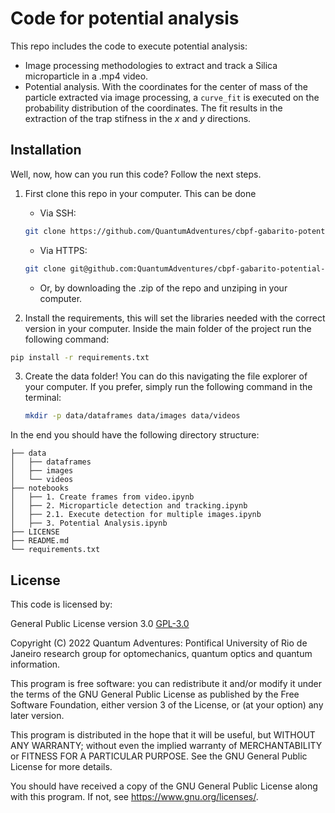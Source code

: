 # Code for potential analysis

This repo includes the code to execute potential analysis:

* Image processing methodologies to extract and track a Silica microparticle in a .mp4 video.
* Potential analysis. With the coordinates for the center of mass of the particle extracted via image processing, a `curve_fit` is executed on the probability distribution of the coordinates. The fit results in the extraction of the trap stifness in the $x$ and $y$ directions.

## Installation

Well, now, how can you run this code? Follow the next steps.

1. First clone this repo in your computer. This can be done
    * Via SSH:

    ```bash
    git clone https://github.com/QuantumAdventures/cbpf-gabarito-potential-analysis.git
    ```

    * Via HTTPS:

    ```bash
    git clone git@github.com:QuantumAdventures/cbpf-gabarito-potential-analysis.git
    ```

    * Or, by downloading the .zip of the repo and unziping in your computer.

2. Install the requirements, this will set the libraries needed with the correct version in your computer. Inside the main folder of the project run the following command:

```bash
pip install -r requirements.txt
```

3. Create the data folder! You can do this navigating the file explorer of your computer. If you prefer, simply run the following command in the terminal:

    ```bash
    mkdir -p data/dataframes data/images data/videos
    ```
    
In the end you should have the following directory structure:


    ├── data
    │   ├── dataframes
    │   ├── images
    │   └── videos
    ├── notebooks
    │   ├── 1. Create frames from video.ipynb
    │   ├── 2. Microparticle detection and tracking.ipynb
    │   ├── 2.1. Execute detection for multiple images.ipynb
    │   ├── 3. Potential Analysis.ipynb
    ├── LICENSE
    ├── README.md
    └── requirements.txt


## License

This code is licensed by:

General Public License version 3.0 [GPL-3.0](https://choosealicense.com/licenses/gpl-3.0/)


Copyright (C) 2022  Quantum Adventures: Pontifical University of Rio de Janeiro
research group for optomechanics, quantum optics and quantum information.

This program is free software: you can redistribute it and/or modify
it under the terms of the GNU General Public License as published by
the Free Software Foundation, either version 3 of the License, or
(at your option) any later version.

This program is distributed in the hope that it will be useful,
but WITHOUT ANY WARRANTY; without even the implied warranty of
MERCHANTABILITY or FITNESS FOR A PARTICULAR PURPOSE.  See the
GNU General Public License for more details.

You should have received a copy of the GNU General Public License
along with this program.  If not, see <https://www.gnu.org/licenses/>.
